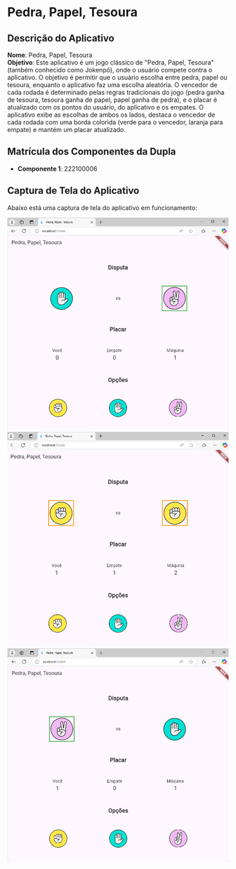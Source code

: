 # Pedra, Papel, Tesoura

## Descrição do Aplicativo

**Nome**: Pedra, Papel, Tesoura  
**Objetivo**: Este aplicativo é um jogo clássico de "Pedra, Papel, Tesoura" (também conhecido como Jokenpô), onde o usuário compete contra o aplicativo. O objetivo é permitir que o usuário escolha entre pedra, papel ou tesoura, enquanto o aplicativo faz uma escolha aleatória. O vencedor de cada rodada é determinado pelas regras tradicionais do jogo (pedra ganha de tesoura, tesoura ganha de papel, papel ganha de pedra), e o placar é atualizado com os pontos do usuário, do aplicativo e os empates. O aplicativo exibe as escolhas de ambos os lados, destaca o vencedor de cada rodada com uma borda colorida (verde para o vencedor, laranja para empate) e mantém um placar atualizado.

## Matrícula dos Componentes da Dupla

- **Componente 1**: 222100006 

## Captura de Tela do Aplicativo

Abaixo está uma captura de tela do aplicativo em funcionamento:

![Captura de Tela do Aplicativo](imagens/derrota.png)
![Captura de Tela do Aplicativo](imagens/Empate.png)
![Captura de Tela do Aplicativo](imagens/vitoria.png)
